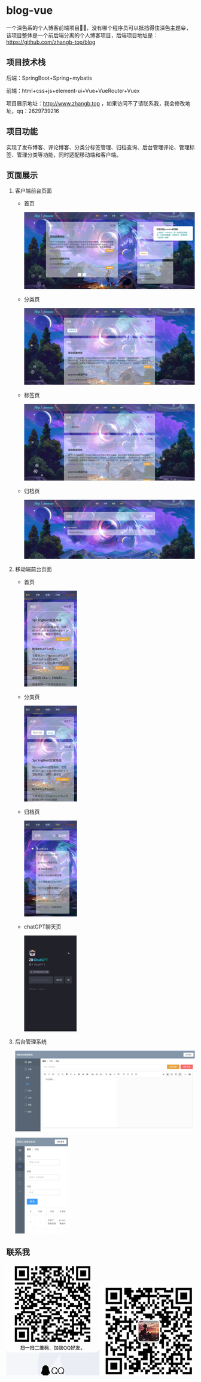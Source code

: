 # blog-vue
一个深色系的个人博客前端项目🚀🚀，没有哪个程序员可以抵挡得住深色主题😀，该项目整体是一个前后端分离的个人博客项目，后端项目地址是：https://github.com/zhangb-top/blog



## 项目技术栈

后端：SpringBoot+Spring+mybatis

前端：html+css+js+element-ui+Vue+VueRouter+Vuex

项目展示地址：http://www.zhangb.top ，如果访问不了请联系我，我会修改地址，qq：2629739216

## 项目功能

实现了发布博客、评论博客、分类分标签管理、归档查询、后台管理评论、管理标签、管理分类等功能，同时适配移动端和客户端。

## 页面展示

1. 客户端前台页面

   - 首页

     ![index](https://github.com/zhangb-top/blog/blob/main/img/index.png)

   - 分类页

     ![type](https://github.com/zhangb-top/blog/blob/main/img/type.png)

   - 标签页

     ![tag](https://github.com/zhangb-top/blog/blob/main/img/tag.png)

   - 归档页

     ![archive](https://github.com/zhangb-top/blog/blob/main/img/archive.png)

2. 移动端前台页面

   - 首页

     <img src="./img/phone-index.jpg" style="zoom: 25%;" />

   - 分类页

     <img src="./img/phone-type.jpg" alt="phone-type" style="zoom:25%;" />

   - 归档页

     <img src="./img/phone-my.jpg" alt="phone-my" style="zoom:25%;" />

   - chatGPT聊天页

     <img src="./img/phone-ChatGPT.jpg" alt="phone-ChatGPT" style="zoom:25%;" />

3. 后台管理系统

   ![archive](https://github.com/zhangb-top/blog/blob/main/img/add.png)

   <img src="./img/phone-comment.jpg" alt="phone-comment" style="zoom:25%;" />

## 联系我

![qq](https://github.com/zhangb-top/blog/blob/main/img/qq.png) ![weixin](https://github.com/zhangb-top/blog/blob/main/img/weixin.png)
